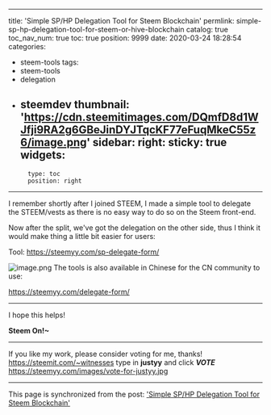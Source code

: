 
---
title: 'Simple SP/HP Delegation Tool for Steem Blockchain'
permlink: simple-sp-hp-delegation-tool-for-steem-or-hive-blockchain
catalog: true
toc_nav_num: true
toc: true
position: 9999
date: 2020-03-24 18:28:54
categories:
- steem-tools
tags:
- steem-tools
- delegation
- steemdev
thumbnail: 'https://cdn.steemitimages.com/DQmfD8d1WJfji9RA2g6GBeJinDYJTqcKF77eFuqMkeC55z6/image.png'
sidebar:
    right:
        sticky: true
widgets:
    -
        type: toc
        position: right
---


I remember shortly after I joined STEEM, I made a simple tool to delegate the STEEM/vests as there is no easy way to do so on the Steem front-end.

Now after the split, we've got the delegation on the other side,  thus I think it would make thing a little bit easier for users:

Tool:  https://steemyy.com/sp-delegate-form/

![image.png](https://cdn.steemitimages.com/DQmfD8d1WJfji9RA2g6GBeJinDYJTqcKF77eFuqMkeC55z6/image.png)
The tools is also available  in Chinese for the CN community to use: 

https://steemyy.com/delegate-form/

------------

I hope this helps!

**Steem On!~**

------------------

If you like my work, please consider voting for me, thanks!
https://steemit.com/~witnesses type in **justyy** and click ***VOTE***
https://steemyy.com/images/vote-for-justyy.jpg

- - -

This page is synchronized from the post: ['Simple SP/HP Delegation Tool for Steem Blockchain'](https://steemit.com/@justyy/simple-sp-hp-delegation-tool-for-steem-or-hive-blockchain)
